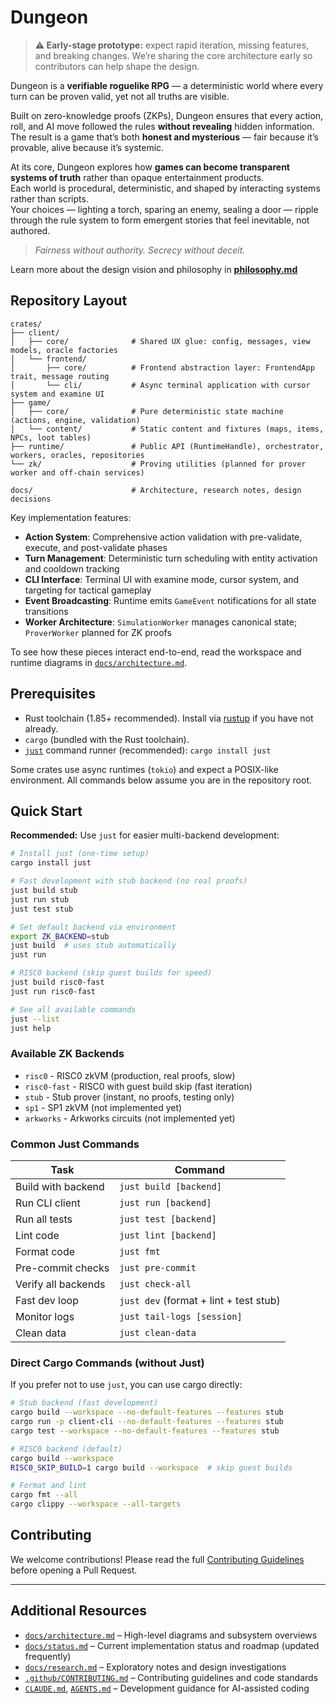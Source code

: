 # Dungeon

> **⚠️ Early-stage prototype:** expect rapid iteration, missing features, and breaking changes. We’re sharing the core architecture early so contributors can help shape the design.

Dungeon is a **verifiable roguelike RPG** — a deterministic world where every turn can be proven valid, yet not all truths are visible.

Built on zero-knowledge proofs (ZKPs), Dungeon ensures that every action, roll, and AI move followed the rules **without revealing** hidden information.  
The result is a game that’s both **honest and mysterious** — fair because it’s provable, alive because it’s systemic.

At its core, Dungeon explores how **games can become transparent systems of truth** rather than opaque entertainment products.  
Each world is procedural, deterministic, and shaped by interacting systems rather than scripts.  
Your choices — lighting a torch, sparing an enemy, sealing a door — ripple through the rule system to form emergent stories that feel inevitable, not authored.

> *Fairness without authority. Secrecy without deceit.*

Learn more about the design vision and philosophy in [**philosophy.md**](./docs/philosophy.md)

## Repository Layout

```
crates/
├── client/
│   ├── core/              # Shared UX glue: config, messages, view models, oracle factories
│   └── frontend/
│       ├── core/          # Frontend abstraction layer: FrontendApp trait, message routing
│       └── cli/           # Async terminal application with cursor system and examine UI
├── game/
│   ├── core/              # Pure deterministic state machine (actions, engine, validation)
│   └── content/           # Static content and fixtures (maps, items, NPCs, loot tables)
├── runtime/               # Public API (RuntimeHandle), orchestrator, workers, oracles, repositories
└── zk/                    # Proving utilities (planned for prover worker and off-chain services)

docs/                      # Architecture, research notes, design decisions
```

Key implementation features:
- **Action System**: Comprehensive action validation with pre-validate, execute, and post-validate phases
- **Turn Management**: Deterministic turn scheduling with entity activation and cooldown tracking
- **CLI Interface**: Terminal UI with examine mode, cursor system, and targeting for tactical gameplay
- **Event Broadcasting**: Runtime emits `GameEvent` notifications for all state transitions
- **Worker Architecture**: `SimulationWorker` manages canonical state; `ProverWorker` planned for ZK proofs

To see how these pieces interact end-to-end, read the workspace and runtime diagrams in [`docs/architecture.md`](docs/architecture.md).

## Prerequisites

- Rust toolchain (1.85+ recommended). Install via [rustup](https://rustup.rs/) if you have not already.
- `cargo` (bundled with the Rust toolchain).
- [`just`](https://github.com/casey/just) command runner (recommended): `cargo install just`

Some crates use async runtimes (`tokio`) and expect a POSIX-like environment. All commands below assume you are in the repository root.

## Quick Start

**Recommended:** Use `just` for easier multi-backend development:

```bash
# Install just (one-time setup)
cargo install just

# Fast development with stub backend (no real proofs)
just build stub
just run stub
just test stub

# Set default backend via environment
export ZK_BACKEND=stub
just build  # uses stub automatically
just run

# RISC0 backend (skip guest builds for speed)
just build risc0-fast
just run risc0-fast

# See all available commands
just --list
just help
```

### Available ZK Backends

- `risc0` - RISC0 zkVM (production, real proofs, slow)
- `risc0-fast` - RISC0 with guest build skip (fast iteration)
- `stub` - Stub prover (instant, no proofs, testing only)
- `sp1` - SP1 zkVM (not implemented yet)
- `arkworks` - Arkworks circuits (not implemented yet)

### Common Just Commands

| Task | Command |
|------|---------|
| Build with backend | `just build [backend]` |
| Run CLI client | `just run [backend]` |
| Run all tests | `just test [backend]` |
| Lint code | `just lint [backend]` |
| Format code | `just fmt` |
| Pre-commit checks | `just pre-commit` |
| Verify all backends | `just check-all` |
| Fast dev loop | `just dev` (format + lint + test stub) |
| Monitor logs | `just tail-logs [session]` |
| Clean data | `just clean-data` |

### Direct Cargo Commands (without Just)

If you prefer not to use `just`, you can use cargo directly:

```bash
# Stub backend (fast development)
cargo build --workspace --no-default-features --features stub
cargo run -p client-cli --no-default-features --features stub
cargo test --workspace --no-default-features --features stub

# RISC0 backend (default)
cargo build --workspace
RISC0_SKIP_BUILD=1 cargo build --workspace  # skip guest builds

# Format and lint
cargo fmt --all
cargo clippy --workspace --all-targets
```

## Contributing

We welcome contributions!
Please read the full [Contributing Guidelines](.github/CONTRIBUTING.md) before opening a Pull Request.

---

## Additional Resources

- [`docs/architecture.md`](docs/architecture.md) – High-level diagrams and subsystem overviews
- [`docs/status.md`](docs/status.md) – Current implementation status and roadmap (updated frequently)
- [`docs/research.md`](docs/research.md) – Exploratory notes and design investigations
- [`.github/CONTRIBUTING.md`](.github/CONTRIBUTING.md) – Contributing guidelines and code standards
- [`CLAUDE.md`](CLAUDE.md), [`AGENTS.md`](AGENTS.md) – Development guidance for AI-assisted coding
